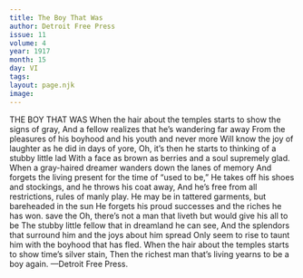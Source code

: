 ```yaml
---
title: The Boy That Was
author: Detroit Free Press
issue: 11
volume: 4
year: 1917
month: 15
day: VI
tags:
layout: page.njk
image:
---
```

THE BOY THAT WAS    When the hair about the temples starts to show the signs of gray,    And a fellow realizes that he’s wandering far away    From the pleasures of his boyhood and his youth and never more    Will know the joy of laughter as he did in days of yore,    Oh, it’s then he starts to thinking of a stubby little lad    With a face as brown as berries and a soul supremely glad.    When a gray-haired dreamer wanders down the lanes of memory    And forgets the living present for the time of “used to be,”    He takes off his shoes and stockings, and he throws his coat away,    And he’s free from all restrictions, rules of manly play.    He may be in tattered garments, but bareheaded in the sun    He forgets his proud successes and the riches he has won. save the    Oh, there’s not a man that liveth but would give his all to be    The stubby little fellow that in dreamland he can see,    And the splendors that surround him and the joys about him spread    Only seem to rise to taunt him with the boyhood that has fled.    When the hair about the temples starts to show time’s silver stain,    Then the richest man that’s living yearns to be a boy again.    —Detroit Free Press. 

